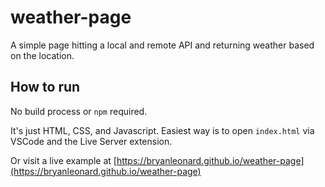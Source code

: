 # weather-page
A simple page hitting a local and remote API and returning weather based on the location.

## How to run ##
No build process  or `npm` required. 

It's just HTML, CSS, and Javascript. Easiest way is to open `index.html` via VSCode and the Live Server extension.

Or visit a live example at [https://bryanleonard.github.io/weather-page](https://bryanleonard.github.io/weather-page)
